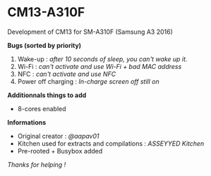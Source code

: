 # CM13-A310F
Development of CM13 for SM-A310F (Samsung A3 2016)

**Bugs (sorted by priority)**
1. Wake-up : _after 10 seconds of sleep, you can't wake up it._
2. Wi-Fi : _can't activate and use Wi-Fi + bad MAC address_
3. NFC : _can't activate and use NFC_
4. Power off charging : _In-charge screen off still on_

**Additionnals things to add**
- 8-cores enabled

**Informations**
- Original creator : _@aapav01_
- Kitchen used for extracts and compilations : _ASSEYYED Kitchen_
- Pre-rooted + Busybox added

_Thanks for helping !_
